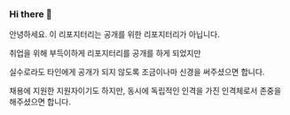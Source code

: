 ### Hi there 👋
안녕하세요. 이 리포지터리는 공개를 위한 리포지터리가 아닙니다.

취업을 위해 부득이하게 리포지터리를 공개를 하게 되었지만 

실수로라도 타인에게 공개가 되지 않도록 조금이나마 신경을 써주셨으면 합니다.

채용에 지원한 지원자이기도 하지만, 동시에 독립적인 인격을 가진 인격체로서 존중을 해주셨으면 합니다.

<!--
**tenbagger284828/tenbagger284828** is a ✨ _special_ ✨ repository because its `README.md` (this file) appears on your GitHub profile.

Here are some ideas to get you started:

- 🔭 I’m currently working on ...
- 🌱 I’m currently learning ...
- 👯 I’m looking to collaborate on ...
- 🤔 I’m looking for help with ...
- 💬 Ask me about ...
- 📫 How to reach me: ...
- 😄 Pronouns: ...
- ⚡ Fun fact: ...
-->
